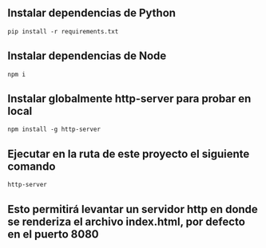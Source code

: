 ## Instalar dependencias de Python

``` pip install -r requirements.txt ```

## Instalar dependencias de Node
``` npm i ```

## Instalar globalmente http-server para probar en local

``` npm install -g http-server ```

## Ejecutar en la ruta de este proyecto el siguiente comando

``` http-server ```

## Esto permitirá levantar un servidor http en donde se renderiza el archivo index.html, por defecto en el puerto 8080